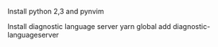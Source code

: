 

Install python 2,3 and pynvim

Install diagnostic language server
yarn global add diagnostic-languageserver
